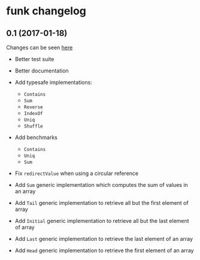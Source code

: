 funk changelog
=================

0.1 (2017-01-18)
----------------

Changes can be seen [here](https://github.com/bingoohuang/funk/compare/73b8ae1f6443c9d4acbdc612bbb2ca804bb39b1d...master)

* Better test suite
* Better documentation
* Add typesafe implementations:

  * ``Contains``
  * ``Sum``
  * ``Reverse``
  * ``IndexOf``
  * ``Uniq``
  * ``Shuffle``
* Add benchmarks

  * ``Contains``
  * ``Uniq``
  * ``Sum``
* Fix ``redirectValue`` when using a circular reference
* Add ``Sum`` generic implementation which computes the sum of values in an array
* Add ``Tail`` generic implementation to retrieve all but the first element of array
* Add ``Initial`` generic implementation to retrieve all but the last element of array
* Add ``Last`` generic implementation to retrieve the last element of an array
* Add ``Head`` generic implementation to retrieve the first element of an array
